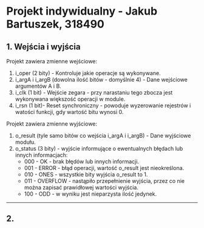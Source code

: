 # Projekt indywidualny - Jakub Bartuszek, 318490

## 1. Wejścia i wyjścia 
Projekt zawiera zmienne wejściowe:
1. i_oper (2 bity) - Kontroluje jakie operacje są wykonywane.
2. i_argA i i_argB (dowolna ilość bitów - domyślnie 4) - Dane wejściowe argumentów A i B.
3. i_clk (1 bit) - Wejście zegara - przy narastaniu tego zbocza jest wykonywana większość operacji w module.
4. i_rsn (1 bit)- Reset synchroniczny - powoduje wyzerowanie rejestrów i watości funkcji, gdy wartość bitu wynosi 0.

Projekt zawiera zmienne wyjściowe:
1. o_result (tyle samo bitów co wejścia i_argA i i_argB) - Dane wyjściowe modułu.
2. o_status (3 bity) - wyjście informujące o ewentualnych błędach lub innych informacjach:
    * 000 - OK - brak błędów lub innych informacji.
    * 001 - ERROR - błąd operacji, wartość o_result jest nieokreślona.
    * 010 - ONES - wszystkie bity wyjścia o_result to 1.
    * 011 - OVERFLOW - nastąpiło przepełnienie wyjścia, przez co nie można zapisać prawidłowej wartości wyjścia.
    * 100 - ODD - w wyniku jest nieparzysta ilość jedynek.

---

##  2. 